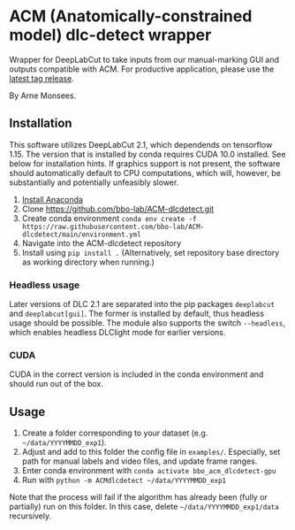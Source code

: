 # ACM (Anatomically-constrained model) dlc-detect wrapper
Wrapper for DeepLabCut to take inputs from our manual-marking GUI and outputs compatible with ACM.
For productive application, please use the [latest tag release](https://github.com/bbo-lab/ACM-dlcdetect/tags).

By Arne Monsees.

## Installation

This software utilizes DeepLabCut 2.1, which dependends on tensorflow 1.15. The version that is installed by conda requires CUDA 10.0 installed. See below for installation hints. If graphics support is not present, the software should automatically default to CPU computations, which will, however, be substantially and potentially unfeasibly  slower.

1. [Install Anaconda](https://docs.anaconda.com/anaconda/install/linux/)
2. Clone https://github.com/bbo-lab/ACM-dlcdetect.git
3. Create conda environment `conda env create -f https://raw.githubusercontent.com/bbo-lab/ACM-dlcdetect/main/environment.yml`
4. Navigate into the ACM-dlcdetect repository
5. Install using `pip install .` (Alternatively, set repository base directory as working directory when running.)

### Headless usage

Later versions of DLC 2.1 are separated into the pip packages `deeplabcut` and `deeplabcut[gui]`. The former is installed by default, thus headless usage should be possible. The module also supports the switch `--headless`, which enables headless DLClight mode for earlier versions.

### CUDA

CUDA in the correct version is included in the conda environment and should run out of the box.

## Usage

1. Create a folder corresponding to your dataset (e.g. `~/data/YYYYMMDD_exp1`). 
2. Adjust and add to this folder the config file in `examples/`. Especially, set path for manual labels and video files, and update frame ranges.
3. Enter conda environment with `conda activate bbo_acm_dlcdetect-gpu`
4. Run with `python -m ACMdlcdetect ~/data/YYYYMMDD_exp1`

Note that the process will fail if the algorithm has already been (fully or partially) run on this folder. In this case, delete `~/data/YYYYMMDD_exp1/data` recursively.

